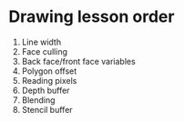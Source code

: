 # Drawing lesson order

1.  Line width
1.  Face culling
1.  Back face/front face variables
1.  Polygon offset
1.  Reading pixels
1.  Depth buffer
1.  Blending
1.  Stencil buffer